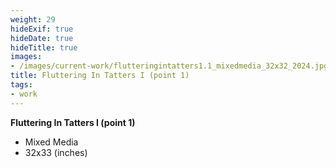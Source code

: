 ```yaml
---
weight: 29
hideExif: true
hideDate: true
hideTitle: true
images:
- /images/current-work/flutteringintatters1.1_mixedmedia_32x32_2024.jpg
title: Fluttering In Tatters I (point 1)
tags:
- work
---
```

**Fluttering In Tatters I (point 1)**
- Mixed Media
- 32x33 (inches)